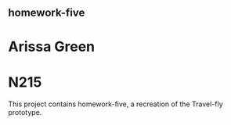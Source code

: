 ## homework-five

# Arissa Green

# N215

This project contains homework-five, a recreation of the Travel-fly prototype.
